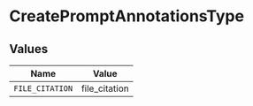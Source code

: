 # CreatePromptAnnotationsType


## Values

| Name            | Value           |
| --------------- | --------------- |
| `FILE_CITATION` | file_citation   |